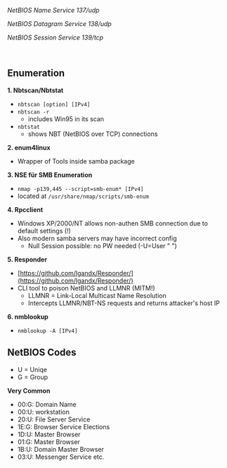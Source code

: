 *NetBIOS Name Service 137/udp*

*NetBIOS Datagram Service 138/udp*

*NetBIOS Session Service 139/tcp*

<br />

## Enumeration

**1. Nbtscan/Nbtstat**
- `nbtscan [option] [IPv4]`
- `nbtscan -r`
    - includes Win95 in its scan
- `nbtstat`
    - shows NBT (NetBIOS over TCP) connections

**2. enum4linux**
- Wrapper of Tools inside samba package 

**3. NSE für SMB Enumeration**
- `nmap -p139,445 --script=smb-enum* [IPv4]`
- located at `/usr/share/nmap/scripts/smb-enum`

**4. Rpcclient**
- Windows XP/2000/NT allows non-authen SMB connection due to default settings (!) 
- Also modern samba servers may have incorrect config
    - Null Session possible: no PW needed (-U=User " ")

**5. Responder**
- [https://github.com/lgandx/Responder/](https://github.com/lgandx/Responder/)
- CLI tool to poison NetBIOS and LLMNR (MITM!)
   - LLMNR = Link-Local Multicast Name Resolution
   - Intercepts LLMNR/NBT-NS requests and returns attacker's host IP

**6. nmblookup**
- `nmblookup -A [IPv4]`


## NetBIOS Codes

- U = Uniqe
- G = Group

**Very Common**
- 00:G: Domain Name
- 00:U: workstation
- 20:U: File Server Service
- 1E:G: Browser Service Elections
- 1D:U: Master Browser
- 01:G: Master Browser
- 1B:U: Domain Master Browser
- 03:U: Messenger Service etc.
